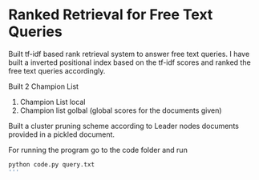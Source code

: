 # Ranked Retrieval for Free Text Queries

Built tf-idf based rank retrieval system to answer free text queries. I have built a inverted positional index based on the tf-idf scores and ranked the free text queries accordingly. 

Built 2 Champion List
1. Champion List local
2. Champion list golbal (global scores for the documents given)

Built a cluster pruning scheme according to Leader nodes documents provided in a pickled document.

For running the program go to the code folder and run

```sh
python code.py query.txt
'''
